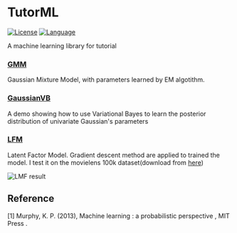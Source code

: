 # TutorML
[![License](https://img.shields.io/pypi/l/Django.svg)](bsd)
[![Language](https://img.shields.io/badge/language-python-orange.svg)](python)

A machine learning library for tutorial

### [GMM](https://github.com/PanJianning/TutorML/blob/master/TutorML/mixture/gaussian_mixture.py) 

Gaussian Mixture Model, with parameters learned by EM algotithm.

### [**GaussianVB**](https://github.com/PanJianning/TutorML/blob/master/TutorML/demo/variational_bayes/unigauss_vb.py) 

A demo showing how to use Variational Bayes to learn the posterior distribution of univariate Gaussian's parameters

### [**LFM**](https://github.com/PanJianning/TutorML/blob/master/TutorML/decomposition/lfm.py) 

Latent Factor Model. Gradient descent method are applied to trained the model. I test it on the movielens 100k dataset(download from [here](http://files.grouplens.org/datasets/movielens/ml-100k.zip))

![LMF result](http://ok669z6cd.bkt.clouddn.com/lfm_result_.png?attname=)

## Reference
[1] Murphy, K. P. (2013), Machine learning : a probabilistic perspective , MIT Press .
